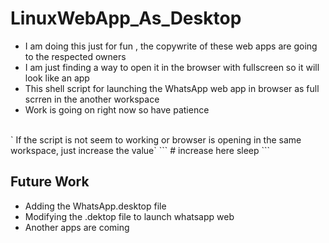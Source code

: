 # LinuxWebApp_As_Desktop
* I am doing this just for fun , the copywrite of these web apps are going to the respected owners
* I am just finding a way to open it in the browser with fullscreen so it will look like an app
* This shell script for launching the WhatsApp web app in browser as full scrren in the another workspace 
* Work is going on right now so have patience
<br/>
` If the script is not seem to working or browser is opening in the same workspace, just increase the value`
``` 
# increase here
sleep <your_value>
```

## Future Work
* Adding the WhatsApp.desktop file 
* Modifying the .dektop file to launch whatsapp web
* Another apps are coming 
